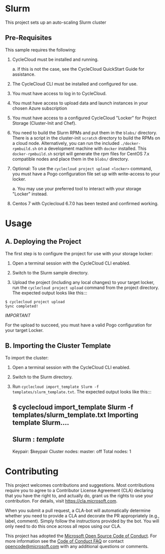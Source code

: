 
Slurm
========

This project sets up an auto-scaling Slurm cluster


Pre-Requisites
--------------

This sample requires the following:

  1. CycleCloud must be installed and running.

     a. If this is not the case, see the CycleCloud QuickStart Guide for
        assistance.

  2. The CycleCloud CLI must be installed and configured for use.

  3. You must have access to log in to CycleCloud.

  4. You must have access to upload data and launch instances in your chosen
     Azure subscription

  5. You must have access to a configured CycleCloud "Locker" for Project Storage
     (Cluster-Init and Chef).

  6. You need to build the Slurm RPMs and put them in the `blobs/` directory.
     There is a script in the cluster-init `scratch` directory to build the RPMs on a cloud node.
     Alternatively, you can run the included `./docker-rpmbuild.sh` on a development machine with
     `docker` installed.  This `docker-rpmbuild.sh` script will generate the rpm files for
     CentOS 7.x compatible nodes and place them in the `blobs/` directory.

  7. Optional: To use the `cyclecloud project upload <locker>` command, you must
     have a Pogo configuration file set up with write-access to your locker.

     a. You may use your preferred tool to interact with your storage "Locker"
        instead.


  8. Centos 7 with Cyclecloud 6.7.0 has been tested and confirmed working.



Usage
=====

A. Deploying the Project
--------------------------

The first step is to configure the project for use with your storage locker:

  1. Open a terminal session with the CycleCloud CLI enabled.

  2. Switch to the Slurm sample directory.

  3. Upload the project (including any local changes) to your target locker, run the
`cyclecloud project upload` command from the project directory.  The expected output looks like
this:::

    $ cyclecloud project upload
    Sync completed!

*IMPORTANT*

For the upload to succeed, you must have a valid Pogo configuration for your target Locker.


B. Importing the Cluster Template
---------------------------------

To import the cluster:

  1. Open a terminal session with the CycleCloud CLI enabled.

  2. Switch to the Slurm directory.

  3. Run ``cyclecloud import_template Slurm -f templates/slurm_template.txt``.  The
     expected output looks like this:::

       $ cyclecloud import_template Slurm -f templates/slurm_template.txt
       Importing template Slurm....
       ----------------------
       Slurm : *template*
       ----------------------
       Keypair: $keypair
       Cluster nodes:
           master: off
       Total nodes: 1


# Contributing

This project welcomes contributions and suggestions.  Most contributions require you to agree to a
Contributor License Agreement (CLA) declaring that you have the right to, and actually do, grant us
the rights to use your contribution. For details, visit https://cla.microsoft.com.

When you submit a pull request, a CLA-bot will automatically determine whether you need to provide
a CLA and decorate the PR appropriately (e.g., label, comment). Simply follow the instructions
provided by the bot. You will only need to do this once across all repos using our CLA.

This project has adopted the [Microsoft Open Source Code of Conduct](https://opensource.microsoft.com/codeofconduct/).
For more information see the [Code of Conduct FAQ](https://opensource.microsoft.com/codeofconduct/faq/) or
contact [opencode@microsoft.com](mailto:opencode@microsoft.com) with any additional questions or comments.

